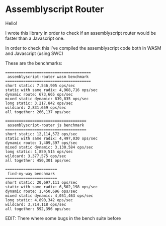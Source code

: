 # Assemblyscript Router

Hello!

I wrote this library in order to check if an assemblyscript router would be faster than a Javascript one.

In order to check this I've compiled the assemblyscript code both in WASM and Javascript (using SWC)

These are the benchmarks:
```
======================================
 assemblyscript-router wasm benchmark
======================================
short static: 7,546,905 ops/sec
static with same radix: 4,968,716 ops/sec
dynamic route: 673,665 ops/sec
mixed static dynamic: 839,835 ops/sec
long static: 3,217,842 ops/sec
wildcard: 2,831,659 ops/sec
all together: 266,137 ops/sec

====================================
 assemblyscript-router js benchmark
====================================
short static: 12,114,572 ops/sec
static with same radix: 4,497,030 ops/sec
dynamic route: 1,409,397 ops/sec
mixed static dynamic: 3,130,584 ops/sec
long static: 1,859,515 ops/sec
wildcard: 3,377,575 ops/sec
all together: 450,301 ops/sec

=======================
 find-my-way benchmark
=======================
short static: 20,697,111 ops/sec
static with same radix: 6,502,198 ops/sec
dynamic route: 1,450,696 ops/sec
mixed static dynamic: 4,051,463 ops/sec
long static: 4,890,342 ops/sec
wildcard: 3,714,118 ops/sec
all together: 592,396 ops/sec
```

EDIT: There where some bugs in the bench suite before
